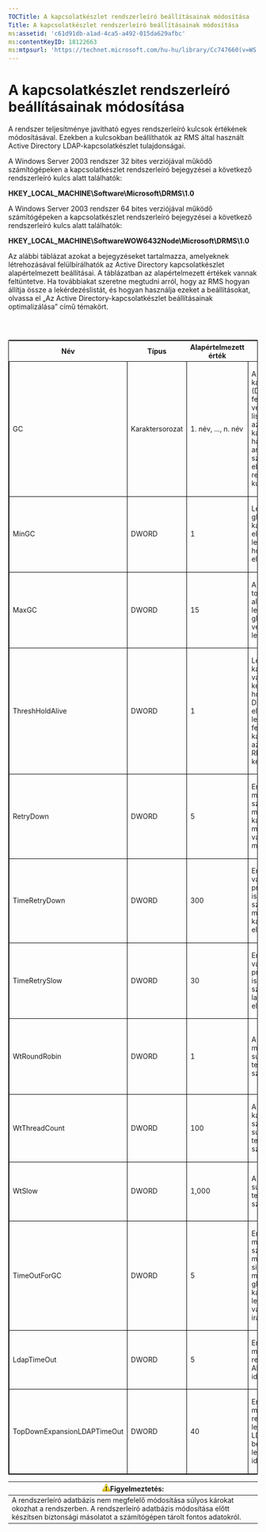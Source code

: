 ```yaml
---
TOCTitle: A kapcsolatkészlet rendszerleíró beállításainak módosítása
Title: A kapcsolatkészlet rendszerleíró beállításainak módosítása
ms:assetid: 'c61d91db-a1ad-4ca5-a492-015da629afbc'
ms:contentKeyID: 18122663
ms:mtpsurl: 'https://technet.microsoft.com/hu-hu/library/Cc747660(v=WS.10)'
---
```


A kapcsolatkészlet rendszerleíró beállításainak módosítása
==========================================================

A rendszer teljesítménye javítható egyes rendszerleíró kulcsok értékének módosításával. Ezekben a kulcsokban beállíthatók az RMS által használt Active Directory LDAP-kapcsolatkészlet tulajdonságai.

A Windows Server 2003 rendszer 32 bites verziójával működő számítógépeken a kapcsolatkészlet rendszerleíró bejegyzései a következő rendszerleíró kulcs alatt találhatók:

**HKEY\_LOCAL\_MACHINE\\Software\\Microsoft\\DRMS\\1.0**

A Windows Server 2003 rendszer 64 bites verziójával működő számítógépeken a kapcsolatkészlet rendszerleíró bejegyzései a következő rendszerleíró kulcs alatt találhatók:

**HKEY\_LOCAL\_MACHINE\\SoftwareWOW6432Node\\Microsoft\\DRMS\\1.0**

Az alábbi táblázat azokat a bejegyzéseket tartalmazza, amelyeknek létrehozásával felülbírálhatók az Active Directory kapcsolatkészlet alapértelmezett beállításai. A táblázatban az alapértelmezett értékek vannak feltüntetve. Ha továbbiakat szeretne megtudni arról, hogy az RMS hogyan állítja össze a lekérdezéslistát, és hogyan használja ezeket a beállításokat, olvassa el „Az Active Directory-kapcsolatkészlet beállításainak optimalizálása” című témakört.

###  

<p> </p>
<table style="border:1px solid black;">
<colgroup>
<col width="20%" />
<col width="20%" />
<col width="20%" />
<col width="20%" />
<col width="20%" />
</colgroup>
<thead>
<tr class="header">
<th>Név</th>
<th>Típus</th>
<th>Alapértelmezett érték</th>
<th>Leírás</th>
<th>Megjegyzések</th>
</tr>
</thead>
<tbody>
<tr class="odd">
<td style="border:1px solid black;"><p>GC</p></td>
<td style="border:1px solid black;"><p>Karaktersorozat</p></td>
<td style="border:1px solid black;"><p>1. név, ..., n. név</p></td>
<td style="border:1px solid black;"><p>A globális katalógusokat (DNS-nevükön) felsoroló, vesszővel tagolt lista. Az RMS csak azokat a globális katalógusokat használja, amelyek szerepelnek ebben a rendszerleíró kulcsban.</p></td>
<td style="border:1px solid black;"><p>Ha azt szeretné, hogy az RMS ne hozzon létre lekérdezéslistát, ezzel a beállítással adja meg, hogy mely globális katalógusokat használja.</p></td>
</tr>
<tr class="even">
<td style="border:1px solid black;"><p>MinGC</p></td>
<td style="border:1px solid black;"><p>DWORD</p></td>
<td style="border:1px solid black;"><p>1</p></td>
<td style="border:1px solid black;"><p>Legalább ennyi globális katalógusnak elérhetőnek kell lennie ahhoz, hogy az RMS elindulhasson.</p></td>
<td style="border:1px solid black;"></td>
</tr>
<tr class="odd">
<td style="border:1px solid black;"><p>MaxGC</p></td>
<td style="border:1px solid black;"><p>DWORD</p></td>
<td style="border:1px solid black;"><p>15</p></td>
<td style="border:1px solid black;"><p>A topológiaészlelési algoritmus legfeljebb ennyi globális katalógust vesz fel a lekérdezéslistába.</p></td>
<td style="border:1px solid black;"></td>
</tr>
<tr class="even">
<td style="border:1px solid black;"><p>ThreshHoldAlive</p></td>
<td style="border:1px solid black;"><p>DWORD</p></td>
<td style="border:1px solid black;"><p>1</p></td>
<td style="border:1px solid black;"><p>Legalább ennyi kapcsolatnak válaszképesnek kell lennie ahhoz, hogy a DiscoveryServices elkezdje keresni a lekérdezéslistába felvehető globális katalógusokat azért, hogy az RMS fogadhassa a kérelmeket.</p></td>
<td style="border:1px solid black;"></td>
</tr>
<tr class="odd">
<td style="border:1px solid black;"><p>RetryDown</p></td>
<td style="border:1px solid black;"><p>DWORD</p></td>
<td style="border:1px solid black;"><p>5</p></td>
<td style="border:1px solid black;"><p>Ennyiszer próbálja meg újra elérni a szolgáltatás a nem működő kapcsolatot, mielőtt válaszképtelennek minősítené.</p></td>
<td style="border:1px solid black;"></td>
</tr>
<tr class="even">
<td style="border:1px solid black;"><p>TimeRetryDown</p></td>
<td style="border:1px solid black;"><p>DWORD</p></td>
<td style="border:1px solid black;"><p>300</p></td>
<td style="border:1px solid black;"><p>Ennyi másodperc várakozás után próbálkozik meg ismét a szolgáltatás a nem működő kapcsolatok elérésével.</p></td>
<td style="border:1px solid black;"><p>Ennek a beállításnak a módosítására csak kivételes körülmények között lehet szükség.</p></td>
</tr>
<tr class="odd">
<td style="border:1px solid black;"><p>TimeRetrySlow</p></td>
<td style="border:1px solid black;"><p>DWORD</p></td>
<td style="border:1px solid black;"><p>30</p></td>
<td style="border:1px solid black;"><p>Ennyi másodperc várakozás után próbálkozik meg ismét a szolgáltatás a lassú kapcsolatok elérésével.</p></td>
<td style="border:1px solid black;"><p>Ennek a beállításnak a módosítására csak kivételes körülmények között lehet szükség.</p></td>
</tr>
<tr class="even">
<td style="border:1px solid black;"><p>WtRoundRobin</p></td>
<td style="border:1px solid black;"><p>DWORD</p></td>
<td style="border:1px solid black;"><p>1</p></td>
<td style="border:1px solid black;"><p>A ciklikus multiplexelés súlya a terheléselosztás szempontjából.</p></td>
<td style="border:1px solid black;"><p>A ciklikus multiplexelés viszonylagos fontossága a terheléselosztáson belül. Az 1 a legkisebb érték.</p></td>
</tr>
<tr class="odd">
<td style="border:1px solid black;"><p>WtThreadCount</p></td>
<td style="border:1px solid black;"><p>DWORD</p></td>
<td style="border:1px solid black;"><p>100</p></td>
<td style="border:1px solid black;"><p>A kapcsolatonkénti szálak számának súlya a terheléselosztás szempontjából.</p></td>
<td style="border:1px solid black;"><p>A szálak kis számának viszonylagos fontossága.</p></td>
</tr>
<tr class="even">
<td style="border:1px solid black;"><p>WtSlow</p></td>
<td style="border:1px solid black;"><p>DWORD</p></td>
<td style="border:1px solid black;"><p>1,000</p></td>
<td style="border:1px solid black;"><p>A lassú kapcsolat súlya a terheléselosztás szempontjából.</p></td>
<td style="border:1px solid black;"><p>Annak a viszonylagos súlya, hogy a kapcsolat nem lassú.</p></td>
</tr>
<tr class="odd">
<td style="border:1px solid black;"><p>TimeOutForGC</p></td>
<td style="border:1px solid black;"><p>DWORD</p></td>
<td style="border:1px solid black;"><p>5</p></td>
<td style="border:1px solid black;"><p>Ennyi másodpercig vár a szolgáltatás, mielőtt sikertelennek minősítené az egy globális katalógusnak a lekérdezéslistába való felvételére irányuló kérelmet.</p></td>
<td style="border:1px solid black;"></td>
</tr>
<tr class="even">
<td style="border:1px solid black;"><p>LdapTimeOut</p></td>
<td style="border:1px solid black;"><p>DWORD</p></td>
<td style="border:1px solid black;"><p>5</p></td>
<td style="border:1px solid black;"><p>Ennyi másodpercig vár a rendszer az LDAP API-hívások időtúllépése előtt.</p></td>
<td style="border:1px solid black;"></td>
</tr>
<tr class="odd">
<td style="border:1px solid black;"><p>TopDownExpansionLDAPTimeOut</p></td>
<td style="border:1px solid black;"><p>DWORD</p></td>
<td style="border:1px solid black;"><p>40</p></td>
<td style="border:1px solid black;"><p>Ennyi másodpercig vár a rendszer a felülről lefelé irányuló LDAP-behelyettesítési lekérdezések időtúllépése előtt.</p></td>
<td style="border:1px solid black;"></td>
</tr>
</tbody>
</table>
  
| ![](images/Cc747660.Caution(WS.10).gif)Figyelmeztetés:                                                                                                                        |  
|------------------------------------------------------------------------------------------------------------------------------------------------------------------------------------------------------------|  
| A rendszerleíró adatbázis nem megfelelő módosítása súlyos károkat okozhat a rendszerben. A rendszerleíró adatbázis módosítása előtt készítsen biztonsági másolatot a számítógépen tárolt fontos adatokról. |
